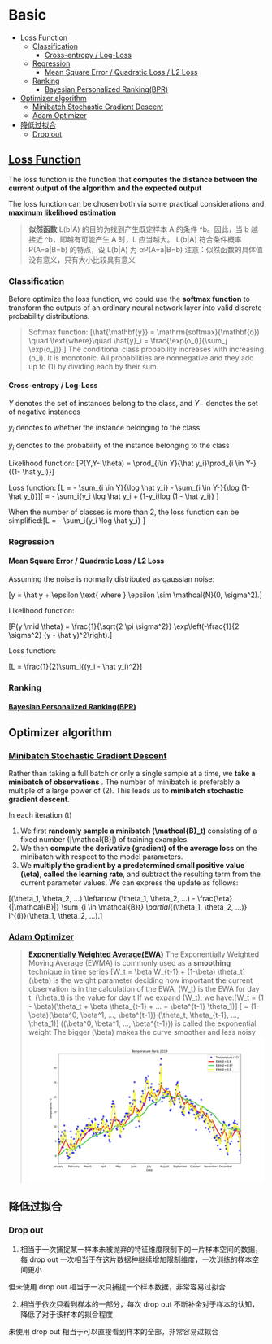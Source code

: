 # Basic

- [Loss Function](#loss-function)
  - [Classification](#classification)
    - [Cross-entropy / Log-Loss](#cross-entropy--log-loss)
  - [Regression](#regression)
    - [Mean Square Error / Quadratic Loss / L2 Loss](#mean-square-error--quadratic-loss--l2-loss)
  - [Ranking](#ranking)
    - [Bayesian Personalized Ranking(BPR)](#bayesian-personalized-rankingbpr)
- [Optimizer algorithm](#optimizer-algorithm)
  - [Minibatch Stochastic Gradient Descent](#minibatch-stochastic-gradient-descent)
  - [Adam Optimizer](#adam-optimizer)
- [降低过拟合](#降低过拟合)
  - [Drop out](#drop-out)


## [Loss Function](https://towardsdatascience.com/what-is-loss-function-1e2605aeb904)

The loss function is the function that **computes the distance between the current output of the algorithm and the expected output**

The loss function can be chosen both via some practical considerations and **maximum likelihood estimation**

> **似然函数** L(b|A) 的目的为找到产生既定样本 A 的条件 ^b。因此，当 b 越接近 ^b，即越有可能产生 A 时，L 应当越大。
> L(b|A) 符合条件概率 P(A=a|B=b) 的特点，设 L(b|A) 为 $\alpha$P(A=a|B=b)
> 注意：似然函数的具体值没有意义，只有大小比较具有意义

### Classification

Before optimize the loss function, wo could use the **softmax function** to transform the outputs of an ordinary neural network layer into valid discrete probability distributions.


> Softmax function: \[\hat{\mathbf{y}} = \mathrm{softmax}(\mathbf{o}) \quad \text{where}\quad \hat{y}_i = \frac{\exp(o_i)}{\sum_j \exp(o_j)}.\] The conditional class probability increases with increasing \(o_i\). It is monotonic. All probabilities are nonnegative and they add up to \(1\) by dividing each by their sum. 


#### Cross-entropy / Log-Loss

$Y$ denotes the set of instances belong to the class, and $Y−$ denotes the set of negative instances

$y_i$ denotes to whether the instance belonging to the class

$\hat y_i$ denotes to the probability of the instance belonging to the class

Likelihood function: \[P(Y,Y-|\theta) = \prod_{i\in Y}{\hat y_i}\prod_{i \in Y-}{(1- \hat y_i)}\]

Loss function: \[L = - \sum_{i \in Y}{\log \hat y_i} - \sum_{i \in Y-}{\log (1- \hat y_i)}\]\[ = - \sum_i{y_i \log \hat y_i + (1-y_i)log (1 - \hat y_i)} \]

When the number of classes is more than 2, the loss function can be simplified:\[L = - \sum_i{y_i \log \hat y_i} \]


### Regression 

#### Mean Square Error / Quadratic Loss / L2 Loss

Assuming the noise is normally distributed as gaussian noise:


\[y = \hat y + \epsilon \text{ where } \epsilon \sim \mathcal{N}(0, \sigma^2).\]

Likelihood function:

\[P(y \mid \theta) = \frac{1}{\sqrt{2 \pi \sigma^2}} \exp\left(-\frac{1}{2 \sigma^2} (y - \hat y)^2\right).\]

Loss function:

\[L = \frac{1}{2}\sum_i{(y_i - \hat y_i)^2}\]

### Ranking

#### [Bayesian Personalized Ranking(BPR)](https://towardsdatascience.com/recommender-system-bayesian-personalized-ranking-from-implicit-feedback-78684bfcddf6) 


## Optimizer algorithm

### [Minibatch Stochastic Gradient Descent](https://towardsdatascience.com/batch-mini-batch-stochastic-gradient-descent-7a62ecba642a)

Rather than taking a full batch or only a single sample at a time, we **take a minibatch of observations** . The number of minibatch is preferably a multiple of a large power of \(2\). This leads us to **minibatch stochastic gradient descent**.

In each iteration \(t\) 
1. We first **randomly sample a minibatch \(\mathcal{B}_t\)** consisting of a fixed number \(|\mathcal{B}|\) of training examples. 
2. We then **compute the derivative (gradient) of the average loss** on the minibatch with respect to the model parameters. 
3. We **multiply the gradient by a predetermined small positive value \(\eta\), called the learning rate**, and subtract the resulting term from the current parameter values. We can express the update as follows:

\[(\theta_1, \theta_2, ...) \leftarrow (\theta_1, \theta_2, ...) - \frac{\eta}{|\mathcal{B}|} \sum_{i \in \mathcal{B}_t} \partial_{(\theta_1, \theta_2, ...)} l^{(i)}(\theta_1, \theta_2, ...).\]

### [Adam Optimizer](https://www.geeksforgeeks.org/intuition-of-adam-optimizer/)

> **[Exponentially Weighted Average(EWA)](https://medium.com/mlearning-ai/exponentially-weighted-average-5eed00181a09)**
>The Exponentially Weighted Moving Average (EWMA) is commonly used as a **smoothing** technique in time series 
> \[W_t = \beta W_{t-1} + (1-\beta) \theta_t\] \(\beta\) is the weight parameter deciding how important the current observation is in the calculation of the EWA, \(W_t\) is the EWA for day t, \(\theta_t\) is the value for day t
> If we expand \(W_t\), we have:\[W_t = (1 - \beta)(\theta_t + \beta \theta_{t-1} + ... + \beta^{t-1} \theta_1)\] \[ = (1-\beta)(\beta^0, \beta^1, ..., \beta^{t-1})·(\theta_t, \theta_{t-1}, ..., \theta_1)\] \((\beta^0, \beta^1, ..., \beta^{t-1})\) is called the exponential weight
> The bigger \(\beta\) makes the curve smoother and less noisy![EWA](img/EWA.webp)

## 降低过拟合

### Drop out

1. 相当于一次捕捉某一样本未被抛弃的特征维度限制下的一片样本空间的数据，每 drop out 一次相当于在这片数据种继续增加限制维度，一次训练的样本空间更小

但未使用 drop out 相当于一次只捕捉一个样本数据，非常容易过拟合

2. 相当于依次只看到样本的一部分，每次 drop out 不断补全对于样本的认知，降低了对于该样本的拟合程度

未使用 drop out 相当于可以直接看到样本的全部，非常容易过拟合




